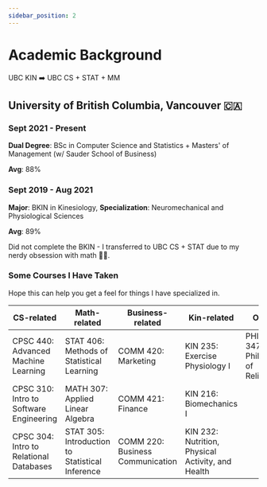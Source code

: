 ```yaml
---
sidebar_position: 2
---
```


# Academic Background
UBC KIN ➡️ UBC CS + STAT + MM

## University of British Columbia, Vancouver 🇨🇦

### Sept 2021 - Present

**Dual Degree**: BSc in Computer Science and Statistics + Masters' of Management (w/ Sauder School of Business)

**Avg**: 88%

### Sept 2019 - Aug 2021

**Major**: BKIN in Kinesiology, **Specialization**: Neuromechanical and Physiological Sciences

**Avg**: 89%

Did not complete the BKIN - I transferred to UBC CS + STAT due to my nerdy obsession with math 🧑‍💻.

### Some Courses I Have Taken

Hope this can help you get a feel for things I have specialized in.

| CS-related  | Math-related | Business-related | Kin-related | Other |
| ----------- | ------------ | ---------------- | ----------- | ----- |
| CPSC 440: Advanced Machine Learning | STAT 406: Methods of Statistical Learning |COMM 420: Marketing| KIN 235: Exercise Physiology I | PHIL 347A: Philsophy of Religion
| CPSC 310: Intro to Software Engineering | MATH 307: Applied Linear Algebra |COMM 421: Finance|KIN 216: Biomechanics I| |
| CPSC 304: Intro to Relational Databases | STAT 305: Introduction to Statistical Inference |COMM 220: Business Communication| KIN 232: Nutrition, Physical Activity, and Health| |
